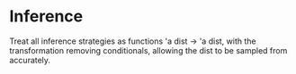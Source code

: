 # Inference

Treat all inference strategies as functions 'a dist -> 'a dist, with the transformation removing conditionals, allowing the dist to be sampled from accurately.
